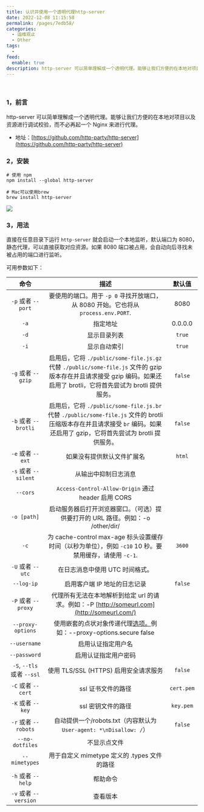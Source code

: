```yaml
---
title: 认识并使用一个透明代理http-server
date: 2022-12-08 11:15:58
permalink: /pages/7edb58/
categories:
  - 运维观止
  - Other
tags:
  -
feed:
  enable: true
description: http-server 可以简单理解成一个透明代理。能够让我们方便的在本地对项目以及资源进行调试校验，而不必再起一个 Nginx 来进行代理。
---
```


<br><ArticleTopAd></ArticleTopAd>



### 1，前言

http-server 可以简单理解成一个透明代理。能够让我们方便的在本地对项目以及资源进行调试校验，而不必再起一个 Nginx 来进行代理。

- 地址：[https://github.com/http-party/http-server](https://github.com/http-party/http-server)

### 2，安装

```
# 使用 npm
npm install --global http-server

# Mac可以使用brew
brew install http-server
```

![](http://t.eryajf.net/imgs/2022/12/72a0c2d9a56656a0.jpg)

### 3，用法

直接在任意目录下运行 `http-server` 就会启动一个本地监听，默认端口为 8080，静态代理，可以直接获取对应资源。如果 8080 端口被占用，会自动向后寻找未被占用的端口进行监听。

可用参数如下：

|          命令           |                             描述                             |   默认值   |
| :---------------------: | :----------------------------------------------------------: | :--------: |
|    `-p` 或者 `--port`     | 要使用的端口。用于 `-p 0` 寻找开放端口，从 8080 开始。它也将从 `process.env.PORT`. |    8080    |
|          `-a`           |                           指定地址                           |  0.0.0.0   |
|          `-d`           |                         显示目录列表                         |   `true`   |
|          `-i`           |                         显示自动索引                         |   `true`   |
|    `-g` 或者 `--gzip`     | 启用后，它将 `./public/some-file.js.gz` 代替 `./public/some-file.js` 文件的 gzip 版本存在并且请求接受 gzip 编码。如果还启用了 brotli，它将首先尝试为 brotli 提供服务。 |  `false`   |
|   `-b` 或者 `--brotli`    | 启用后，它将 `./public/some-file.js.br` 代替 `./public/some-file.js` 文件的 brotli 压缩版本存在并且请求接受 `br` 编码。如果还启用了 gzip，它将首先尝试为 brotli 提供服务。 |  `false`   |
|     `-e` 或者 `--ext`     |                  如果没有提供默认文件扩展名                  |   `html`   |
|   `-s` 或者 `--silent`    |                     从输出中抑制日志消息                     |            |
|        `--cors`         |       `Access-Control-Allow-Origin` 通过 header 启用 CORS       |            |
|       `-o [path]`       | 启动服务器后打开浏览器窗口。（可选）提供要打开的 URL 路径。例如：-o /other/dir/ |            |
|          `-c`           | 为 cache-control max-age 标头设置缓存时间（以秒为单位），例如 `-c10` 10 秒。要禁用缓存，请使用 `-c-1`. |   `3600`   |
|     `-U` 或者 `--utc`     |               在日志消息中使用 UTC 时间格式。                |            |
|       `--log-ip`        |                 启用客户端 IP 地址的日志记录                 |  `false`   |
|    `-P` 或者 `--proxy`    | 代理所有无法在本地解析到给定 url 的请求。例如：-P [http://someurl.com](http://someurl.com/) |            |
|    `--proxy-options`    | 使用嵌套的点状对象传递代理[选项。](https://github.com/http-party/node-http-proxy#options)例如：--proxy-options.secure false |            |
|      `--username`       |                      启用认证指定用户名                      |            |
|      `--password`       |                     启用认证指定用户密码                     |            |
| `-S`, `--tls` 或者 `--ssl` |            使用 TLS/SSL (HTTPS) 启用安全请求服务             |  `false`   |
|    `-C` 或者 `--cert`     |                      ssl 证书文件的路径                      | `cert.pem` |
|     `-K` 或者 `--key`     |                      ssl 密钥文件的路径                      | `key.pem`  |
|   `-r` 或者 `--robots`    | 自动提供一个/robots.txt（内容默认为 `User-agent: *\nDisallow: /`） |  `false`   |
|     `--no-dotfiles`     |                         不显示点文件                         |            |
|      `--mimetypes`      |         用于自定义 mimetype 定义的 .types 文件的路径         |            |
|    `-h` 或者 `--help`     |                           帮助命令                           |            |
|   `-v` 或者 `--version`   |                           查看版本                           |            |

<br><ArticleTopAd></ArticleTopAd>
